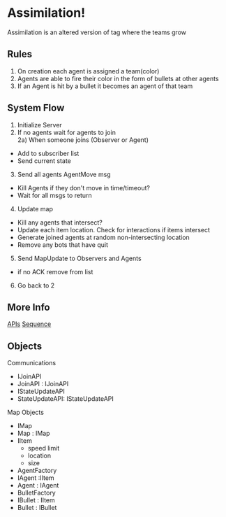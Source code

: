# Assimilation!
Assimilation is an altered version of tag where the teams grow

## Rules
1) On creation each agent is assigned a team(color)
2) Agents are able to fire their color in the form of bullets at other agents
3) If an Agent is hit by a bullet it becomes an agent of that team

## System Flow
1) Initialize Server   
2) If no agents wait for agents to join   
  2a) When someone joins (Observer or Agent)   
  - Add to subscriber list   
  - Send current state  

3) Send all agents AgentMove msg
  - Kill Agents if they don't move in time/timeout?
  - Wait for all msgs to return

4) Update map
  - Kill any agents that intersect?
  - Update each item location. Check for interactions if items intersect
  - Generate joined agents at random non-intersecting location
  - Remove any bots that have quit

5) Send MapUpdate to Observers and Agents
  - if no ACK remove from list

6) Go back to 2

## More Info
[APIs](/docs/apis.md)
[Sequence](/docs/sequence.png)

## Objects
Communications
- IJoinAPI
- JoinAPI : IJoinAPI
- IStateUpdateAPI
- StateUpdateAPI: IStateUpdateAPI

Map Objects
- IMap
- Map : IMap
- IItem
  - speed limit
  - location
  - size
- AgentFactory
- IAgent :IItem
- Agent : IAgent
- BulletFactory
- IBullet : IItem
- Bullet : IBullet
